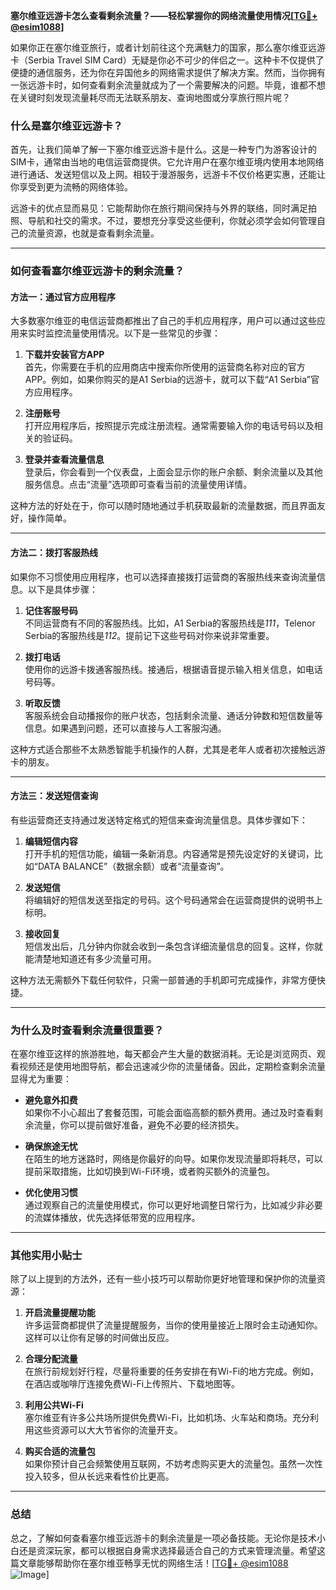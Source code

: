 **塞尔维亚远游卡怎么查看剩余流量？——轻松掌握你的网络流量使用情况[[TG💪+ @esim1088](https://t.me/s/esim1088)]**

如果你正在塞尔维亚旅行，或者计划前往这个充满魅力的国家，那么塞尔维亚远游卡（Serbia Travel SIM Card）无疑是你必不可少的伴侣之一。这种卡不仅提供了便捷的通信服务，还为你在异国他乡的网络需求提供了解决方案。然而，当你拥有一张远游卡时，如何查看剩余流量就成为了一个需要解决的问题。毕竟，谁都不想在关键时刻发现流量耗尽而无法联系朋友、查询地图或分享旅行照片呢？

### **什么是塞尔维亚远游卡？**
首先，让我们简单了解一下塞尔维亚远游卡是什么。这是一种专门为游客设计的SIM卡，通常由当地的电信运营商提供。它允许用户在塞尔维亚境内使用本地网络进行通话、发送短信以及上网。相较于漫游服务，远游卡不仅价格更实惠，还能让你享受到更为流畅的网络体验。

远游卡的优点显而易见：它能帮助你在旅行期间保持与外界的联络，同时满足拍照、导航和社交的需求。不过，要想充分享受这些便利，你就必须学会如何管理自己的流量资源，也就是查看剩余流量。

---

### **如何查看塞尔维亚远游卡的剩余流量？**

#### **方法一：通过官方应用程序**
大多数塞尔维亚的电信运营商都推出了自己的手机应用程序，用户可以通过这些应用来实时监控流量使用情况。以下是一些常见的步骤：

1. **下载并安装官方APP**  
   首先，你需要在手机的应用商店中搜索你所使用的运营商名称对应的官方APP。例如，如果你购买的是A1 Serbia的远游卡，就可以下载“A1 Serbia”官方应用程序。

2. **注册账号**  
   打开应用程序后，按照提示完成注册流程。通常需要输入你的电话号码以及相关的验证码。

3. **登录并查看流量信息**  
   登录后，你会看到一个仪表盘，上面会显示你的账户余额、剩余流量以及其他服务信息。点击“流量”选项即可查看当前的流量使用详情。

这种方法的好处在于，你可以随时随地通过手机获取最新的流量数据，而且界面友好，操作简单。

---

#### **方法二：拨打客服热线**
如果你不习惯使用应用程序，也可以选择直接拨打运营商的客服热线来查询流量信息。以下是具体步骤：

1. **记住客服号码**  
   不同运营商有不同的客服热线。比如，A1 Serbia的客服热线是*111*，Telenor Serbia的客服热线是*112*。提前记下这些号码对你来说非常重要。

2. **拨打电话**  
   使用你的远游卡拨通客服热线。接通后，根据语音提示输入相关信息，如电话号码等。

3. **听取反馈**  
   客服系统会自动播报你的账户状态，包括剩余流量、通话分钟数和短信数量等信息。如果遇到问题，还可以直接与人工客服沟通。

这种方式适合那些不太熟悉智能手机操作的人群，尤其是老年人或者初次接触远游卡的朋友。

---

#### **方法三：发送短信查询**
有些运营商还支持通过发送特定格式的短信来查询流量信息。具体步骤如下：

1. **编辑短信内容**  
   打开手机的短信功能，编辑一条新消息。内容通常是预先设定好的关键词，比如“DATA BALANCE”（数据余额）或者“流量查询”。

2. **发送短信**  
   将编辑好的短信发送至指定的号码。这个号码通常会在运营商提供的说明书上标明。

3. **接收回复**  
   短信发出后，几分钟内你就会收到一条包含详细流量信息的回复。这样，你就能清楚地知道还有多少流量可用。

这种方法无需额外下载任何软件，只需一部普通的手机即可完成操作，非常方便快捷。

---

### **为什么及时查看剩余流量很重要？**

在塞尔维亚这样的旅游胜地，每天都会产生大量的数据消耗。无论是浏览网页、观看视频还是使用地图导航，都会迅速减少你的流量储备。因此，定期检查剩余流量显得尤为重要：

- **避免意外扣费**  
  如果你不小心超出了套餐范围，可能会面临高额的额外费用。通过及时查看剩余流量，你可以提前做好准备，避免不必要的经济损失。

- **确保旅途无忧**  
  在陌生的地方迷路时，网络是你最好的向导。如果你发现流量即将耗尽，可以提前采取措施，比如切换到Wi-Fi环境，或者购买额外的流量包。

- **优化使用习惯**  
  通过观察自己的流量使用模式，你可以更好地调整日常行为，比如减少非必要的流媒体播放，优先选择低带宽的应用程序。

---

### **其他实用小贴士**

除了以上提到的方法外，还有一些小技巧可以帮助你更好地管理和保护你的流量资源：

1. **开启流量提醒功能**  
   许多运营商都提供了流量提醒服务，当你的使用量接近上限时会主动通知你。这样可以让你有足够的时间做出反应。

2. **合理分配流量**  
   在旅行前规划好行程，尽量将重要的任务安排在有Wi-Fi的地方完成。例如，在酒店或咖啡厅连接免费Wi-Fi上传照片、下载地图等。

3. **利用公共Wi-Fi**  
   塞尔维亚有许多公共场所提供免费Wi-Fi，比如机场、火车站和商场。充分利用这些资源可以大大节省你的流量开支。

4. **购买合适的流量包**  
   如果你预计自己会频繁使用互联网，不妨考虑购买更大的流量包。虽然一次性投入较多，但从长远来看性价比更高。

---

### **总结**
总之，了解如何查看塞尔维亚远游卡的剩余流量是一项必备技能。无论你是技术小白还是资深玩家，都可以根据自身需求选择最适合自己的方式来管理流量。希望这篇文章能够帮助你在塞尔维亚畅享无忧的网络生活！[[TG💪+ @esim1088](https://t.me/s/esim1088) ![Image](https://i.postimg.cc/4NQfJmqS/Snipaste-2025-05-13-00-14-12.png)]